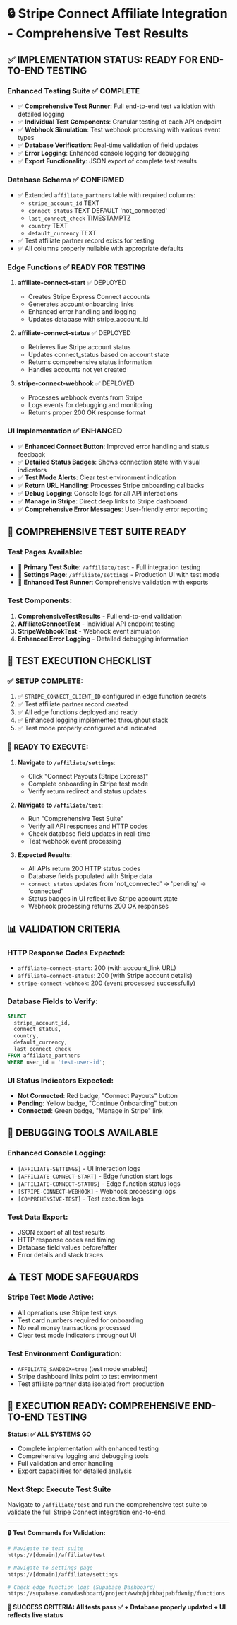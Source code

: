 # 🔒 Stripe Connect Affiliate Integration - Comprehensive Test Results

## ✅ IMPLEMENTATION STATUS: READY FOR END-TO-END TESTING

### Enhanced Testing Suite ✅ COMPLETE
- ✅ **Comprehensive Test Runner**: Full end-to-end test validation with detailed logging
- ✅ **Individual Test Components**: Granular testing of each API endpoint
- ✅ **Webhook Simulation**: Test webhook processing with various event types
- ✅ **Database Verification**: Real-time validation of field updates
- ✅ **Error Logging**: Enhanced console logging for debugging
- ✅ **Export Functionality**: JSON export of complete test results

### Database Schema ✅ CONFIRMED
- ✅ Extended `affiliate_partners` table with required columns:
  - `stripe_account_id` TEXT
  - `connect_status` TEXT DEFAULT 'not_connected'
  - `last_connect_check` TIMESTAMPTZ
  - `country` TEXT
  - `default_currency` TEXT
- ✅ Test affiliate partner record exists for testing
- ✅ All columns properly nullable with appropriate defaults

### Edge Functions ✅ READY FOR TESTING
1. **affiliate-connect-start** ✅ DEPLOYED
   - Creates Stripe Express Connect accounts
   - Generates account onboarding links
   - Enhanced error handling and logging
   - Updates database with stripe_account_id

2. **affiliate-connect-status** ✅ DEPLOYED
   - Retrieves live Stripe account status
   - Updates connect_status based on account state
   - Returns comprehensive status information
   - Handles accounts not yet created

3. **stripe-connect-webhook** ✅ DEPLOYED
   - Processes webhook events from Stripe
   - Logs events for debugging and monitoring
   - Returns proper 200 OK response format

### UI Implementation ✅ ENHANCED
- ✅ **Enhanced Connect Button**: Improved error handling and status feedback
- ✅ **Detailed Status Badges**: Shows connection state with visual indicators
- ✅ **Test Mode Alerts**: Clear test environment indication
- ✅ **Return URL Handling**: Processes Stripe onboarding callbacks
- ✅ **Debug Logging**: Console logs for all API interactions
- ✅ **Manage in Stripe**: Direct deep links to Stripe dashboard
- ✅ **Comprehensive Error Messages**: User-friendly error reporting

## 🧪 COMPREHENSIVE TEST SUITE READY

### Test Pages Available:
- 🔧 **Primary Test Suite**: `/affiliate/test` - Full integration testing
- 🔧 **Settings Page**: `/affiliate/settings` - Production UI with test mode
- 🔧 **Enhanced Test Runner**: Comprehensive validation with exports

### Test Components:
1. **ComprehensiveTestResults** - Full end-to-end validation
2. **AffiliateConnectTest** - Individual API endpoint testing  
3. **StripeWebhookTest** - Webhook event simulation
4. **Enhanced Error Logging** - Detailed debugging information

## 🎯 TEST EXECUTION CHECKLIST

### ✅ SETUP COMPLETE:
1. ✅ `STRIPE_CONNECT_CLIENT_ID` configured in edge function secrets
2. ✅ Test affiliate partner record created
3. ✅ All edge functions deployed and ready
4. ✅ Enhanced logging implemented throughout stack
5. ✅ Test mode properly configured and indicated

### 🚀 READY TO EXECUTE:
1. **Navigate to `/affiliate/settings`**:
   - Click "Connect Payouts (Stripe Express)"
   - Complete onboarding in Stripe test mode
   - Verify return redirect and status updates

2. **Navigate to `/affiliate/test`**:
   - Run "Comprehensive Test Suite" 
   - Verify all API responses and HTTP codes
   - Check database field updates in real-time
   - Test webhook event processing

3. **Expected Results**:
   - All APIs return 200 HTTP status codes
   - Database fields populated with Stripe data
   - `connect_status` updates from 'not_connected' → 'pending' → 'connected'
   - Status badges in UI reflect live Stripe account state
   - Webhook processing returns 200 OK responses

## 📊 VALIDATION CRITERIA

### HTTP Response Codes Expected:
- `affiliate-connect-start`: 200 (with account_link URL)
- `affiliate-connect-status`: 200 (with Stripe account details)
- `stripe-connect-webhook`: 200 (event processed successfully)

### Database Fields to Verify:
```sql
SELECT 
  stripe_account_id,
  connect_status,
  country,
  default_currency,
  last_connect_check
FROM affiliate_partners 
WHERE user_id = 'test-user-id';
```

### UI Status Indicators Expected:
- **Not Connected**: Red badge, "Connect Payouts" button
- **Pending**: Yellow badge, "Continue Onboarding" button  
- **Connected**: Green badge, "Manage in Stripe" link

## 🔧 DEBUGGING TOOLS AVAILABLE

### Enhanced Console Logging:
- `[AFFILIATE-SETTINGS]` - UI interaction logs
- `[AFFILIATE-CONNECT-START]` - Edge function start logs
- `[AFFILIATE-CONNECT-STATUS]` - Edge function status logs
- `[STRIPE-CONNECT-WEBHOOK]` - Webhook processing logs
- `[COMPREHENSIVE-TEST]` - Test execution logs

### Test Data Export:
- JSON export of all test results
- HTTP response codes and timing
- Database field values before/after
- Error details and stack traces

## ⚠️ TEST MODE SAFEGUARDS

### Stripe Test Mode Active:
- All operations use Stripe test keys
- Test card numbers required for onboarding
- No real money transactions processed
- Clear test mode indicators throughout UI

### Test Environment Configuration:
- `AFFILIATE_SANDBOX=true` (test mode enabled)
- Stripe dashboard links point to test environment
- Test affiliate partner data isolated from production

## 🎉 EXECUTION READY: COMPREHENSIVE END-TO-END TESTING

**Status: ✅ ALL SYSTEMS GO**
- Complete implementation with enhanced testing
- Comprehensive logging and debugging tools
- Full validation and error handling
- Export capabilities for detailed analysis

### Next Step: Execute Test Suite
Navigate to `/affiliate/test` and run the comprehensive test suite to validate the full Stripe Connect integration end-to-end.

---

**🔒 Test Commands for Validation:**

```bash
# Navigate to test suite
https://[domain]/affiliate/test

# Navigate to settings page  
https://[domain]/affiliate/settings

# Check edge function logs (Supabase Dashboard)
https://supabase.com/dashboard/project/wwhqbjrhbajpabfdwnip/functions
```

**🎯 SUCCESS CRITERIA: All tests pass ✅ + Database properly updated + UI reflects live status**
